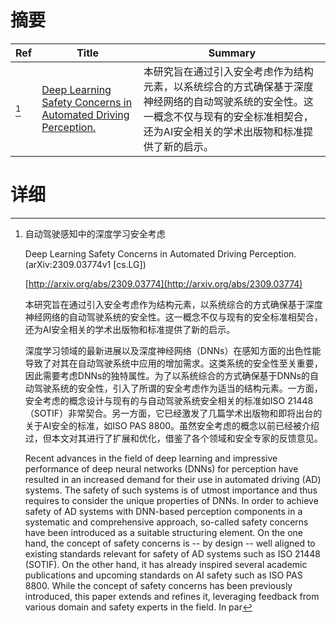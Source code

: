 # 摘要

| Ref | Title | Summary |
| --- | --- | --- |
| [^1] | [Deep Learning Safety Concerns in Automated Driving Perception.](http://arxiv.org/abs/2309.03774) | 本研究旨在通过引入安全考虑作为结构元素，以系统综合的方式确保基于深度神经网络的自动驾驶系统的安全性。这一概念不仅与现有的安全标准相契合，还为AI安全相关的学术出版物和标准提供了新的启示。 |

# 详细

[^1]: 自动驾驶感知中的深度学习安全考虑

    Deep Learning Safety Concerns in Automated Driving Perception. (arXiv:2309.03774v1 [cs.LG])

    [http://arxiv.org/abs/2309.03774](http://arxiv.org/abs/2309.03774)

    本研究旨在通过引入安全考虑作为结构元素，以系统综合的方式确保基于深度神经网络的自动驾驶系统的安全性。这一概念不仅与现有的安全标准相契合，还为AI安全相关的学术出版物和标准提供了新的启示。

    

    深度学习领域的最新进展以及深度神经网络（DNNs）在感知方面的出色性能导致了对其在自动驾驶系统中应用的增加需求。这类系统的安全性至关重要，因此需要考虑DNNs的独特属性。为了以系统综合的方式确保基于DNNs的自动驾驶系统的安全性，引入了所谓的安全考虑作为适当的结构元素。一方面，安全考虑的概念设计与现有的与自动驾驶系统安全相关的标准如ISO 21448（SOTIF）非常契合。另一方面，它已经激发了几篇学术出版物和即将出台的关于AI安全的标准，如ISO PAS 8800。虽然安全考虑的概念以前已经被介绍过，但本文对其进行了扩展和优化，借鉴了各个领域和安全专家的反馈意见。

    Recent advances in the field of deep learning and impressive performance of deep neural networks (DNNs) for perception have resulted in an increased demand for their use in automated driving (AD) systems. The safety of such systems is of utmost importance and thus requires to consider the unique properties of DNNs.  In order to achieve safety of AD systems with DNN-based perception components in a systematic and comprehensive approach, so-called safety concerns have been introduced as a suitable structuring element. On the one hand, the concept of safety concerns is -- by design -- well aligned to existing standards relevant for safety of AD systems such as ISO 21448 (SOTIF). On the other hand, it has already inspired several academic publications and upcoming standards on AI safety such as ISO PAS 8800.  While the concept of safety concerns has been previously introduced, this paper extends and refines it, leveraging feedback from various domain and safety experts in the field. In par
    

